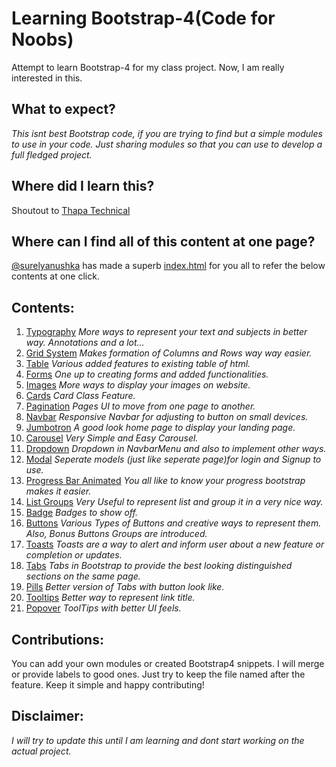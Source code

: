 # Learning Bootstrap-4(Code for Noobs)
Attempt to learn Bootstrap-4 for my class project. Now, I am really interested in this.

## What to expect?
_This isnt best Bootstrap code, if you are trying to find but a simple modules to use in your code._
_Just sharing modules so that you can use to develop a full fledged project._

## Where did I learn this?
Shoutout to [Thapa Technical](https://www.youtube.com/channel/UCwfaAHy4zQUb2APNOGXUCCA)

## Where can I find all of this content at one page?
[@surelyanushka](https://github.com/surelyanushka) has made a superb [index.html](https://github.com/NirmitSawant/Bootstrap4Practise/blob/master/index.html) for you all to refer the below contents at one click.

## Contents:
1. [Typography](https://github.com/NirmitSawant/LearningBootstrap4/blob/master/typography.html)
_More ways to represent your text and subjects in better way. Annotations and a lot..._
2. [Grid System](https://github.com/NirmitSawant/LearningBootstrap4/blob/master/gridsys.html)
_Makes formation of Columns and Rows way way easier._
3. [Table](https://github.com/NirmitSawant/LearningBootstrap4/blob/master/table.html)
_Various added features to existing table of html._
4. [Forms](https://github.com/NirmitSawant/LearningBootstrap4/blob/master/forms.html)
_One up to creating forms and added functionalities._
5. [Images](https://github.com/NirmitSawant/LearningBootstrap4/blob/master/images.html)
_More ways to display your images on website._
6. [Cards](https://github.com/NirmitSawant/LearningBootstrap4/blob/master/cards.html)
_Card Class Feature._
7. [Pagination](https://github.com/NirmitSawant/LearningBootstrap4/blob/master/pagination.html)
_Pages UI to move from one page to another._
8. [Navbar](https://github.com/NirmitSawant/LearningBootstrap4/blob/master/responsivenavbar.html)
_Responsive Navbar for adjusting to button on small devices._
9. [Jumbotron](https://github.com/NirmitSawant/LearningBootstrap4/blob/master/jumotron.html)
_A good look home page to display your landing page._
10. [Carousel](https://github.com/NirmitSawant/Bootstrap4Practise/blob/master/carousel.html)
_Very Simple and Easy Carousel._
11. [Dropdown](https://github.com/NirmitSawant/Bootstrap4Practise/blob/master/dropdown.html)
_Dropdown in NavbarMenu and also to implement other ways._
12. [Modal](https://github.com/NirmitSawant/Bootstrap4Practise/blob/master/modal.html)
_Seperate models (just like seperate page)for login and Signup to use._
13. [Progress Bar Animated](https://github.com/NirmitSawant/Bootstrap4Practise/blob/master/progressbar.html)
_You all like to know your progress bootstrap makes it easier._
14. [List Groups](https://github.com/NirmitSawant/Bootstrap4Practise/blob/master/listgroups.html)
_Very Useful to represent list and group it in a very nice way._
15. [Badge](https://github.com/NirmitSawant/Bootstrap4Practise/blob/master/badge.html)
_Badges to show off._
16. [Buttons](https://github.com/NirmitSawant/Bootstrap4Practise/blob/master/buttons.html)
_Various Types of Buttons and creative ways to represent them. Also, Bonus Buttons Groups are introduced._
17. [Toasts](https://github.com/NirmitSawant/Bootstrap4Practise/blob/master/toasts.html)
_Toasts are a way to alert and inform user about a new feature or completion or updates._
18. [Tabs](https://github.com/NirmitSawant/Bootstrap4Practise/blob/master/tabs.html)
_Tabs in Bootstrap to provide the best looking distinguished sections on the same page._
19. [Pills](https://github.com/NirmitSawant/Bootstrap4Practise/blob/master/pills.html)
_Better version of Tabs with button look like._
20. [Tooltips](https://github.com/NirmitSawant/Bootstrap4Practise/blob/master/tooltips.html)
_Better way to represent link title._
21. [Popover](https://github.com/NirmitSawant/Bootstrap4Practise/blob/master/popover.html)
_ToolTips with better UI feels._

## Contributions:
You can add your own modules or created Bootstrap4 snippets. I will merge or provide labels to good ones. 
Just try to keep the file named after the feature. Keep it simple and happy contributing!

## Disclaimer:
_I will try to update this until I am learning and dont start working on the actual project._
